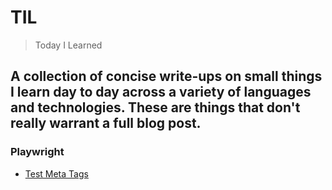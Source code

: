 # TIL

> Today I Learned


A collection of concise write-ups on small things I learn day to day across a variety of languages and technologies. These are things that don't really warrant a full blog post.
---

### Playwright

- [Test Meta Tags](playwright/test-meta-tags.md)
